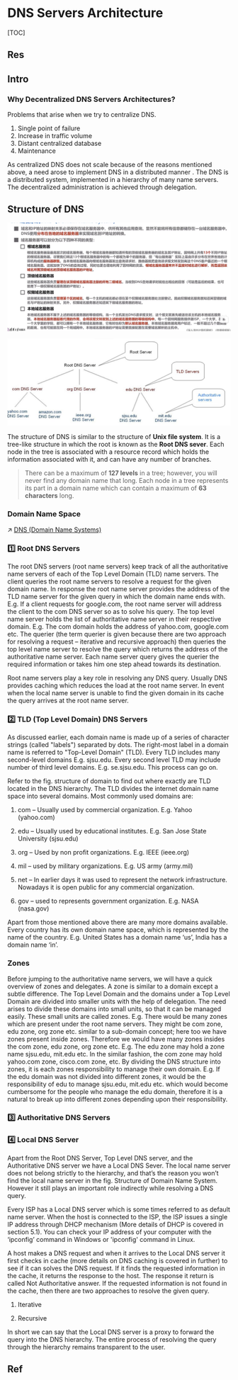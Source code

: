 # DNS Servers Architecture

[TOC]



## Res


## Intro
### Why Decentralized DNS Servers Architectures?
Problems that arise when we try to centralize DNS.
1. Single point of failure
2. Increase in traffic volume
3. Distant centralized database
4. Maintenance

As centralized DNS does not scale because of the reasons mentioned above, a need arose to implement DNS in a distributed manner . The DNS is a distributed system, implemented in a hierarchy of many name servers. The decentralized administration is achieved through delegation.



## Structure of DNS
![](../../../../../../../Assets/Pics/Screenshot%202023-06-17%20at%2010.20.26%20AM.png)

![](../../../../../../../Assets/Pics/Screenshot%202023-06-17%20at%205.45.56%20PM.png)

The structure of DNS is similar to the structure of **Unix file system**. It is a tree-like structure in which the root is known as the **Root DNS sever**. Each node in the tree is associated with a resource record which holds the information associated with it, and can have any number of branches. 

> There can be a maximum of **127 levels** in a tree; however, you will never find any domain name that long. 
> Each node in a tree represents its part in a domain name which can contain a maximum of **63 characters** long. 


### Domain Name Space
↗ [DNS (Domain Name Systems)](../../../../../🏎️%20Computer%20Networking%20and%20Communication/📌%20Computer%20Networking%20Basics%20(Protocol%20Part)/0x01%20Application%20Layer/🚔%20Network%20Managements%20&%20Standards/DNS%20(Domain%20Name%20Systems)/DNS%20(Domain%20Name%20Systems).md)


### 1️⃣ Root DNS Servers
The root DNS servers (root name servers) keep track of all the authoritative name servers of each of the Top Level Domain (TLD) name servers. The client queries the root name servers to resolve a request for the given domain name. In response the root name server provides the address of the TLD name server for the given query in which the domain name ends with. E.g. If a client requests for google.com, the root name server will address the client to the com DNS server so as to solve his query. The top level name server holds the list of authoritative name server in their respective domain. E.g. The com domain holds the address of yahoo.com, google.com etc. The querier (the term querier is given because there are two approach for resolving a request – iterative and recursive approach) then queries the top level name server to resolve the query which returns the address of the authoritative name server. Each name server query gives the querier the required information or takes him one step ahead towards its destination. 

Root name servers play a key role in resolving any DNS query. Usually DNS provides caching which reduces the load at the root name server. In event when the local name server is unable to find the given domain in its cache the query arrives at the root name server.


### 2️⃣ TLD (Top Level Domain) DNS Servers
As discussed earlier, each domain name is made up of a series of character strings (called "labels") separated by dots. The right-most label in a domain name is referred to "Top-Level Domain" (TLD). Every TLD includes many second-level domains E.g. sjsu.edu. Every second level TLD may include number of third level domains. E.g. se.sjsu.edu. This process can go on.

Refer to the fig. structure of domain to find out where exactly are TLD located in the DNS hierarchy. The TLD divides the internet domain name space into several domains. Most commonly used domains are:

1. com – Usually used by commercial organization. E.g. Yahoo (yahoo.com)

2. edu – Usually used by educational institutes. E.g. San Jose State University (sjsu.edu)

3. org – Used by non profit organizations. E.g. IEEE (ieee.org)

4. mil – used by military organizations. E.g. US army (army.mil)

5. net – In earlier days it was used to represent the network infrastructure. Nowadays it is open public for any commercial organization.

6. gov – used to represents government organization. E.g. NASA (nasa.gov)

Apart from those mentioned above there are many more domains available. Every country has its own domain name space, which is represented by the name of the country. E.g. United States has a domain name ‘us’, India has a domain name ‘in’.

### Zones
Before jumping to the authoritative name servers, we will have a quick overview of zones and delegates. A zone is similar to a domain except a subtle difference. The Top Level Domain and the domains under a Top Level Domain are divided into smaller units with the help of delegation. The need arises to divide these domains into small units, so that it can be managed easily. These small units are called zones. E.g. There would be many zones which are present under the root name servers. They might be com zone, edu zone, org zone etc. similar to a sub-domain concept; here too we have zones present inside zones. Therefore we would have many zones insides the com zone, edu zone, org zone etc. E.g. The edu zone may hold a zone name sjsu.edu, mit.edu etc. In the similar fashion, the com zone may hold yahoo.com zone, cisco.com zone, etc. By dividing the DNS structure into zones, it is each zones responsibility to manage their own domain. E.g. If the edu domain was not divided into different zones, it would be the responsibility of edu to manage sjsu.edu, mit.edu etc. which would become cumbersome for the people who manage the edu domain, therefore it is a natural to break up into different zones depending upon their responsibility.


### 3️⃣ Authoritative DNS Servers


### 4️⃣ Local DNS Server
Apart from the Root DNS Server, Top Level DNS server, and the Authoritative DNS server we have a Local DNS Sever. The local name server does not belong strictly to the hierarchy, and that’s the reason you won’t find the local name server in the fig. Structure of Domain Name System. However it still plays an important role indirectly while resolving a DNS query. 

Every ISP has a Local DNS server which is some times referred to as default name server. When the host is connected to the ISP, the ISP issues a single IP address through DHCP mechanism (More details of DHCP is covered in section 5.1). You can check your IP address of your computer with the ‘ipconfig’ command in Windows or 'ipconfig' command in Linux.

A host makes a DNS request and when it arrives to the Local DNS server it first checks in cache (more details on DNS caching is covered in further) to see if it can solves the DNS request. If it finds the requested information in the cache, it returns the response to the host. The response it return is called Not Authoritative answer. If the requested information is not found in the cache, then there are two approaches to resolve the given query.

1. Iterative 

2. Recursive

In short we can say that the Local DNS server is a proxy to forward the query into the DNS hierarchy. The entire process of resolving the query through the hierarchy remains transparent to the user.



## Ref

